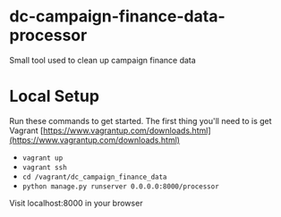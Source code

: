 # dc-campaign-finance-data-processor
Small tool used to clean up campaign finance data

# Local Setup
Run these commands to get started.  The first thing you'll need to is get Vagrant
[https://www.vagrantup.com/downloads.html](https://www.vagrantup.com/downloads.html)
* `vagrant up`
* `vagrant ssh`
* `cd /vagrant/dc_campaign_finance_data`
* `python manage.py runserver 0.0.0.0:8000/processor`

Visit localhost:8000 in your browser
